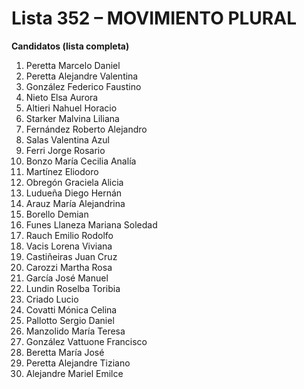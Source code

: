 # Lista 352 – MOVIMIENTO PLURAL

**Candidatos (lista completa)**

1. Peretta Marcelo Daniel  
2. Peretta Alejandre Valentina  
3. González Federico Faustino  
4. Nieto Elsa Aurora  
5. Altieri Nahuel Horacio  
6. Starker Malvina Liliana  
7. Fernández Roberto Alejandro  
8. Salas Valentina Azul  
9. Ferri Jorge Rosario  
10. Bonzo María Cecilia Analía  
11. Martínez Eliodoro  
12. Obregón Graciela Alicia  
13. Ludueña Diego Hernán  
14. Arauz María Alejandrina  
15. Borello Demian  
16. Funes Llaneza Mariana Soledad  
17. Rauch Emilio Rodolfo  
18. Vacis Lorena Viviana  
19. Castiñeiras Juan Cruz  
20. Carozzi Martha Rosa  
21. García José Manuel  
22. Lundin Roselba Toribia  
23. Criado Lucio  
24. Covatti Mónica Celina  
25. Pallotto Sergio Daniel  
26. Manzolido María Teresa  
27. González Vattuone Francisco  
28. Beretta María José  
29. Peretta Alejandre Tiziano  
30. Alejandre Mariel Emilce  
